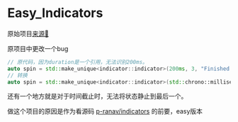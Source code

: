 # Easy_Indicators

原始项目[来源🔗](https://github.com/AmyrAhmady/cpp-indicators)

原项目中更改一个bug

```c++
// 原代码，因为duration是一个引用，无法识别200ms。
auto spin = std::make_unique<indicator::indicator>(200ms, 3, "Finished loading some data", "Process info: ", " Loading data...");
// 转换
auto spin = std::make_unique<indicator::indicator>(std::chrono::milliseconds(200), 3, "Finished loading some data", "Process info: ", " Loading data...");
```

还有一个地方就是对于时间截止时，无法将状态静止到最后一个。

做这个项目的原因是作为看源码 [p-ranav/indicators](https://github.com/p-ranav/indicators) 的前要，easy版本